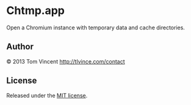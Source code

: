 # Chtmp.app

Open a Chromium instance with temporary data and cache directories.

## Author

© 2013 Tom Vincent <http://tlvince.com/contact>

## License

Released under the [MIT license][license].

  [license]: http://tlvince.mit-license.org
